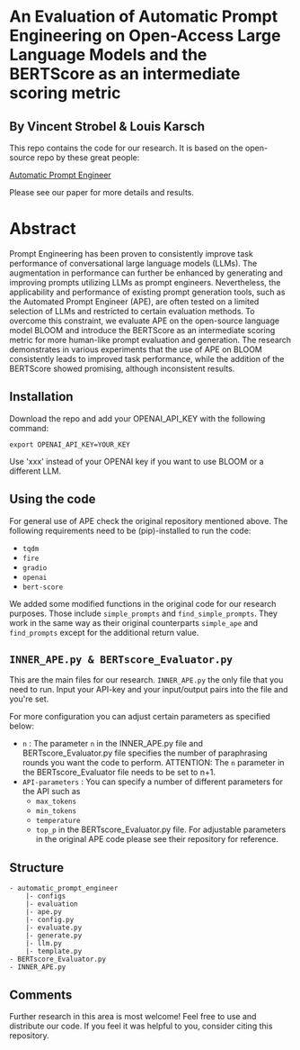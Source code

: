 # An Evaluation of Automatic Prompt Engineering on Open-Access Large Language Models and the BERTScore as an intermediate scoring metric

## By Vincent Strobel & Louis Karsch





This repo contains the code for our research. It is based on the open-source repo by these great people:

[Automatic Prompt Engineer](https://github.com/keirp/automatic_prompt_engineer)

Please see our paper for more details and results.

# Abstract
Prompt Engineering has been proven to consistently improve task performance of conversational large language models (LLMs). The augmentation in performance can further be enhanced by generating and improving prompts utilizing LLMs as prompt engineers. Nevertheless, the applicability and performance of existing prompt generation tools, such as the Automated Prompt Engineer (APE), are often tested on a limited selection of LLMs and restricted to certain evaluation methods. To overcome this constraint, we evaluate APE on the open-source language model BLOOM and introduce the BERTScore as an intermediate scoring metric for more human-like prompt evaluation and generation. The research demonstrates in various experiments that the use of APE on BLOOM consistently leads to improved task performance, while the addition of the BERTScore showed promising, although inconsistent results.



## Installation


Download the repo and add your OPENAI_API_KEY with the following command:

```
export OPENAI_API_KEY=YOUR_KEY
```
Use 'xxx' instead of your OPENAI key if you want to use BLOOM or a different LLM.




## Using the code

For general use of APE check the original repository mentioned above. 
The following requirements need to be (pip)-installed to run the code:
- `tqdm`
- `fire`
- `gradio`
- `openai`
- `bert-score`

We added some modified functions in the original code for our research purposes. Those include `simple_prompts` and
`find_simple_prompts`. They work in the same way as their original counterparts `simple_ape` and `find_prompts` except for the
additional return value. 



## `INNER_APE.py & BERTscore_Evaluator.py`

This are the main files for our research. `INNER_APE.py` the only file that you need to run.
Input your API-key and your input/output pairs into the file and you're set.

For more configuration you can adjust certain parameters as specified below:
- `n` : The parameter `n` in the INNER_APE.py file and BERTscore_Evaluator.py file specifies the number of paraphrasing rounds
        you want the code to perform. 
        ATTENTION: The `n` parameter in the BERTscore_Evaluator file needs to be set to n+1. 
- `API-parameters` : You can specify a number of different parameters for the API such as
    - `max_tokens`
    - `min_tokens`
    - `temperature`
    - `top_p`
    in the BERTscore_Evaluator.py file.
    For adjustable parameters in the original APE code please see their repository for reference.


## Structure

```
- automatic_prompt_engineer
    |- configs
    |- evaluation
    |- ape.py
    |- config.py
    |- evaluate.py
    |- generate.py
    |- llm.py
    |- template.py
- BERTscore_Evaluator.py
- INNER_APE.py
```




## Comments

Further research in this area is most welcome! Feel free to use and distribute our code. 
If you feel it was helpful to you, consider citing this repository. 
